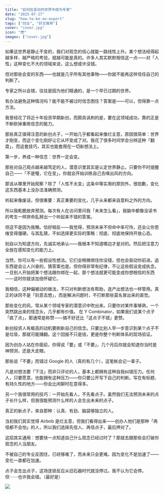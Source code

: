 ```yaml
---
title: "如何在变动的世界中成为专家"
date: "2025-07-27"
slug: "how-to-be-an-expert"
tags: ["创业", "好文推荐"]
cover: "cover.jpg"
icon: "😎"
images: ["cover.jpg"]
---
```

如果这世界是静止不变的，我们对观念的信心就能一路线性上升。某个想法经得起越多样、越严格的考验，就越可能是真的。许多人其实默默相信这一点——对「人性」这种变化不大的领域来说，这么想或许没错。



但对那些会变的东西——也就是几乎所有其他事物——你就不能再这样信任自己的判断了。



专家之所以会错，往往是因为他们精通的，是一个早已过期的世界。



有办法避免这种情况吗？能不能不被过时信念困住？答案是——可以，但得靠一点方法。



我曾经花了将近十年投资早期新创，而颇具讽刺的是，要在这领域成功，靠的正是不断砍掉重练信念的能力。



那些真正值得注意的新创点子，一开始几乎都看起来像烂主意，原因很简单：世界才刚变，而这个变化刚好让它从坏变成了对。我花了很多时间学会分辨这种「翻盘」，而这套技巧，其实也能套用在一切新想法上。



第一步，养成一种信念：世界一定会变。



那些对自己观点越来越笃定的人，潜意识里其实是认定世界静止。只要你不时提醒自己——「不是喔，它在变」，你就会开始训练自己去嗅出风的方向。



那该从哪里开始观察？除了「人性不太变」这条中等实用的原则外，很抱歉，变化这东西基本上没办法准确预测。



听起来像废话，但很重要：真正重要的变化，几乎从来都来自意料之外的方向。



所以我乾脆放弃预测。每次有人在访问里问我「未来怎么看」，我脑中都像没读书的考生一样拼命乱掰出一个听起来不错的答案。



但这不是因为我懒。恰好相反——我觉得，预测未来不但命中率可怜，还会让你思维变得僵硬。与其乱猜，不如选择更实际的策略：彻底、彻底地保持开放心态。



别自以为知道方向，先诚实地承认——我根本不知道哪边才是对的。然后把注意力全放在感知变化的能力上。



当然，你可以有一些假设性想法。它们会稍微绑住你没错，但也会驱动你前进。追东西是会让人兴奋的，猜答案也是。但你得非常有纪律，不让这些假设变成执念。
一旦别人开始把某个想法跟你绑在一起，那个想法就更可能变成你想相信的东西——这时你就该加倍怀疑它。



我相信，这种偏被动的做法，不只对判断想法有帮助，连产出想法也一样管用。真正的诀窍不是「刻意去想」，而是解决问题时，不打断那些莫名冒出来的直觉。



那些变化的风，常从某个领域专家的潜意识中吹出来。只要你对某件事够熟，一个突然跳出来的怪念头，几乎都有价值。
在 Y Combinator，如果我们说某个点子「疯了点」，那通常是称赞——搞不好还比「这点子不错」更赞。



新创投资人有极高的动机要刷新自己的信念。只要比别人早一步意识到某个点子不是垃圾，那就可能赚翻。这个回报不只是钱，更是你整个判断体系的现场验证。



因为创办人站在你面前，你得说「要」或「不要」，几个月后你就会知道你当时是神预测，还是大走眼。



那些说「不要」而错过 Google 的人（真的有几个），这笔帐会记一辈子。



凡是对想法要「下注」而非只评论的人，基本上都拥有这种自我纠错压力。任何人，只要愿意，也能拥有这种压力——你只要公开写下自己的判断。写在有标题、有持久性的地方——你会比闲聊时在意得多。



另一个我很常用的技巧：一开始先看人，不先看点子。虽然我们无法预测未来的点子长什么样，但我很能预测什么样的人会生出未来的点子。



真正的新点子，来自那种：认真、有劲、脑袋够独立的人。



当初我们其实觉得 Airbnb 是烂主意，但我们看得出来——创办人他们是那种「再怪都不会怕」的人，所以我们选择先信人、再信点子，最后押对了。



这招其实通用：想要快一点知道自己什么观念已经过时了？那就去跟那些会打破你观念的人当朋友。



不被自己的专业反困住，已经够难了，而未来只会更难。因为变化不是加速了——变化一直都在加速。



点子会生出点子，这场连锁反应从旧石器时代就没停过。我不认为它会停。
但⋯⋯也许我会错。（最好是）




![](https://prod-files-secure.s3.us-west-2.amazonaws.com/112d0858-5090-4d34-a606-b75eb8d65fd2/46476355-9cf3-4e99-9b7a-3531bc426380/1000202064.png?X-Amz-Algorithm=AWS4-HMAC-SHA256&X-Amz-Content-Sha256=UNSIGNED-PAYLOAD&X-Amz-Credential=ASIAZI2LB466ZU64EJHX%2F20250913%2Fus-west-2%2Fs3%2Faws4_request&X-Amz-Date=20250913T152646Z&X-Amz-Expires=3600&X-Amz-Security-Token=IQoJb3JpZ2luX2VjEMz%2F%2F%2F%2F%2F%2F%2F%2F%2F%2FwEaCXVzLXdlc3QtMiJGMEQCIH0RmwqE5Vh7JUtmlXa6YuWWf2xvV8Igc3EPSoDKVM%2FgAiBwZnX2raCiXvSvFgEk4WNYIFp26fDOz4FXsIZvEXd0gir%2FAwhFEAAaDDYzNzQyMzE4MzgwNSIM1eZl5s6R1EYzJwtRKtwDZGA2ofEoXRa0ddhRmrf16LNuYa%2FpkjEMO9Oib2K2WR7HBA5YlSibXEN%2F0%2BXxUKF3%2F7mdkY1xBaeRXWlJ8heaN12OXO6XWb5p305VpcjcfMg3AdTT8WF27Kclf6%2Bn2kwpOtJClu7Aow7uVvYTlaFSY3hfkDex3IXJe5Cf%2FoO8no9ytTgRq%2FDYbQMbGzss7vc%2FuYtJIxq4IAQVRtGDA%2Baib3vzB%2FEpiYdT1UGpu%2BOh5S0fUVnkHFqa4tmxJv%2FUIdD6sfuVJcgtxy2ktt4jWg0lR%2BhfmCE4ABNhp64jTJ2gX3QKXi1rANYRnP%2Fhg83MqXEWWJ40LT6nQJalPcYh4xUpMoCAiGOXmq1pIgdhni6BsFEd%2FECEyTQ%2Bh%2B7NQZlZqVMjhddkEMlEzJQ8iKXw4iXlMLbpXLk1n8qAMZB547EBcSRwk9yjjQJqtjDaB4FZWk22JU%2Fm1ShGe0T0Shd1OTvXfH5xa675Xq%2BLaYyhzeJeAt5waxN1Q1NeBfUVF47QReBvaNIfpVDZ8Qn4Gr5EL6VMlE%2B8cFSq%2BjDVvGa789bqrsTKa30ia2MTGBH%2Bw78tLwjEcx7iJlGyIM1%2B1rLkt0SNgOlcczptcsD%2BCNgGcj0bBDo3gCfNOIk8VJJswjYwuraVxgY6pgGt4DuNIDrXdctkByFDA%2Bcl9beC%2B1rO4vf%2B1YxxwKxawWxC0GoiBpOyhWk7NymyXst52K9QFwCkmqiqU7Aa6TPVRhUEPN5foGUEnBw8XaCs2qYgSl%2B%2F5vfa%2B84MvJEuezC4LEeovZTDLvtzhvoAfcMzspEidxSkwnzNR%2FAZjKeWZIEaURnf59YZByIIS8JpOyZQL1aCadnIGR0TFI9O7NozeLoTXRJj&X-Amz-Signature=3df061a0929a94df462cb584325961ea1f45f5028ab6511f09dccd750fab2d5a&X-Amz-SignedHeaders=host&x-amz-checksum-mode=ENABLED&x-id=GetObject)

